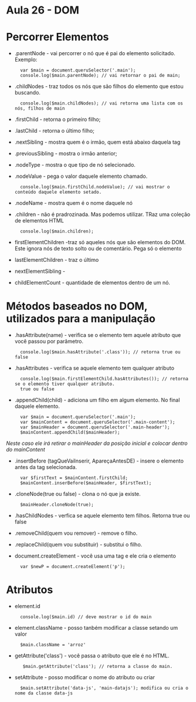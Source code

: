 # Aula 26 - DOM

# Percorrer Elementos

* .parentNode - vai percorrer o nó que é pai do elemento solicitado.  
Exemplo:

        var $main = document.queruSelector('.main');
        console.log($main.parentNode); // vai retornar o pai de main;

* .childNodes - traz todos os nós que são filhos do elemento que estou buscando.

        console.log($main.childNodes); // vai retorna uma lista com os nós, filhos de main

* .firstChild - retorna o primeiro filho;
* .lastChild - retorna o último filho;
* .nextSibling - mostra quem é o irmão, quem está abaixo daquela tag
* .previousSibling - mostra o irmão anterior;
* .nodeType - mostra o que tipo de nó selecionado.
* .nodeValue - pega o valor daquele elemento chamado.

        console.log($main.firstChild.nodeValue); // vai mostrar o conteúdo daquele elemento setado.

* .nodeName - mostra quem é o nome daquele nó
* .children - não é pradrozinada. Mas podemos utilizar. TRaz uma coleção de elementos HTML

        console.log($main.children);

* firstElementChildren -traz só aqueles nós que são elementos do DOM. Este ignora nós de texto solto ou de comentário. Pega só o elemento

* lastElementChildren - traz o último
* nextElementSibling - 
* childElementCount - quantidade de elementos dentro de um nó.


# Métodos baseados no DOM, utilizados para a manipulação

* .hasAttribute(name) - verifica se o elemento tem aquele atributo que você passou por parâmetro.

        console.log($main.hasAttribute('.class')); // retorna true ou false

* .hasAttributes - verifica se aquele elemento tem qualquer atributo

        console.log($main.firstElementChild.hasAttributes()); // retorna se o elemento tiver qualquer atributo.
        true ou false

* .appendChild(child) - adiciona um filho em algum elemento. No final daquele elemento.

        var $main = document.queruSelector('.main');
        var $mainContent = document.queruSelector('.main-content');
        var $mainHeader = document.queruSelector('.main-header');
        $mainContent.appendChild($mainHeader);

_Neste caso ele irá retirar o mainHeader da posição inicial e colocar dentro do mainContent_

* .insertBefore (tagQueVaiInserir, ApareçaAntesDE) - insere o elemento antes da tag selecionada.

        var $firstText = $mainContent.firstChild;
        $mainContent.inserBefore($mainHeader, $firstText);

* .cloneNode(true ou false) - clona o nó que ja existe.
       
        $mainHeader.cloneNode(true);

* .hasChildNodes - verfica se aquele elemento tem filhos. Retorna true ou false

* .removeChild(quem vou remover) - remove o filho.
* .replaceChild(quem vou substituir) - substitui o filho.
* document.createElement - você usa uma tag e ele cria o elemento

        var $newP = document.createElement('p');

# Atributos

* element.id 

        console.log($main.id) // deve mostrar o id do main

* element.className - posso tanbém modificar a classe setando um valor

        $main.className = 'arroz'

* getAttribute('class') - você passa o atributo que ele é no HTML. 

         $main.getAttribute('class'); // retorna a classe do main.

* setAttribute - posso modificar o nome do atributo ou criar

        $main.setAttribute('data-js', 'main-datajs'); modifica ou cria o nome da classe data-js
